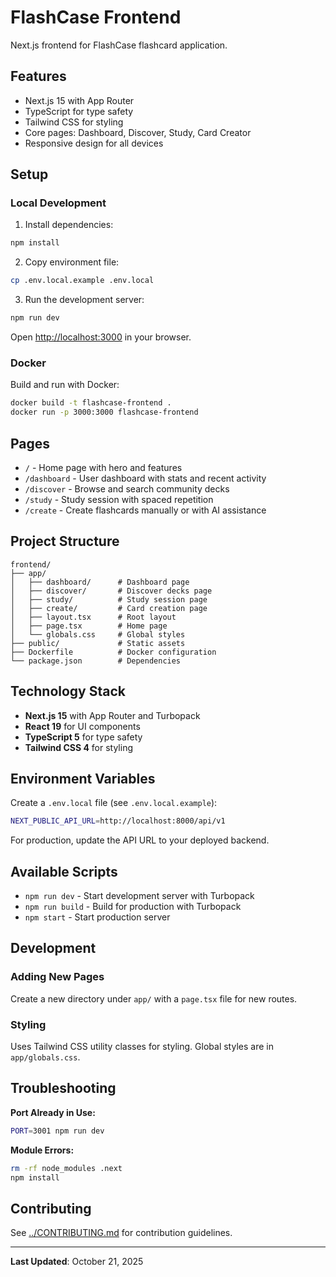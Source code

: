 # FlashCase Frontend

Next.js frontend for FlashCase flashcard application.

## Features

- Next.js 15 with App Router
- TypeScript for type safety
- Tailwind CSS for styling
- Core pages: Dashboard, Discover, Study, Card Creator
- Responsive design for all devices

## Setup

### Local Development

1. Install dependencies:
```bash
npm install
```

2. Copy environment file:
```bash
cp .env.local.example .env.local
```

3. Run the development server:
```bash
npm run dev
```

Open [http://localhost:3000](http://localhost:3000) in your browser.

### Docker

Build and run with Docker:
```bash
docker build -t flashcase-frontend .
docker run -p 3000:3000 flashcase-frontend
```

## Pages

- `/` - Home page with hero and features
- `/dashboard` - User dashboard with stats and recent activity
- `/discover` - Browse and search community decks
- `/study` - Study session with spaced repetition
- `/create` - Create flashcards manually or with AI assistance

## Project Structure

```
frontend/
├── app/
│   ├── dashboard/      # Dashboard page
│   ├── discover/       # Discover decks page
│   ├── study/          # Study session page
│   ├── create/         # Card creation page
│   ├── layout.tsx      # Root layout
│   ├── page.tsx        # Home page
│   └── globals.css     # Global styles
├── public/             # Static assets
├── Dockerfile          # Docker configuration
└── package.json        # Dependencies
```

## Technology Stack

- **Next.js 15** with App Router and Turbopack
- **React 19** for UI components
- **TypeScript 5** for type safety
- **Tailwind CSS 4** for styling

## Environment Variables

Create a `.env.local` file (see `.env.local.example`):

```bash
NEXT_PUBLIC_API_URL=http://localhost:8000/api/v1
```

For production, update the API URL to your deployed backend.

## Available Scripts

- `npm run dev` - Start development server with Turbopack
- `npm run build` - Build for production with Turbopack
- `npm start` - Start production server

## Development

### Adding New Pages

Create a new directory under `app/` with a `page.tsx` file for new routes.

### Styling

Uses Tailwind CSS utility classes for styling. Global styles are in `app/globals.css`.

## Troubleshooting

**Port Already in Use:**
```bash
PORT=3001 npm run dev
```

**Module Errors:**
```bash
rm -rf node_modules .next
npm install
```

## Contributing

See [../CONTRIBUTING.md](../CONTRIBUTING.md) for contribution guidelines.

---

**Last Updated**: October 21, 2025

